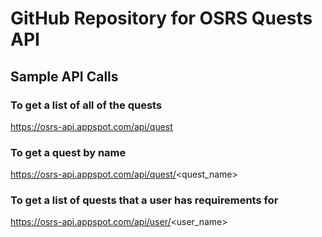 # GitHub Repository for OSRS Quests API
## Sample API Calls
### To get a list of all of the quests
https://osrs-api.appspot.com/api/quest
### To get a quest by name
https://osrs-api.appspot.com/api/quest/<quest_name>
### To get a list of quests that a user has requirements for
https://osrs-api.appspot.com/api/user/<user_name>